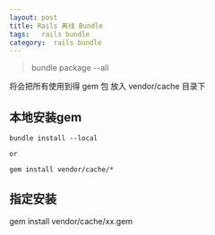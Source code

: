 ```yaml
---
layout: post
title: Rails 离线 Bundle
tags:   rails bundle
category:  rails bundle
---
```




>bundle package --all

将会把所有使用到得 gem 包 放入
vendor/cache 目录下

## 本地安装gem
```
bundle install --local

or

gem install vendor/cache/*
```

## 指定安装

gem install vendor/cache/xx.gem


